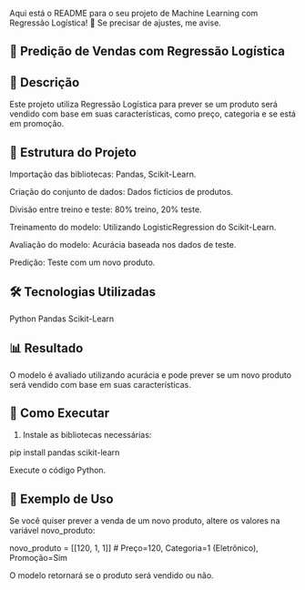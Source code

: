 Aqui está o README para o seu projeto de Machine Learning com Regressão Logística! 🚀 Se precisar de ajustes, me avise.

## 📌 Predição de Vendas com Regressão Logística


## 📖 Descrição
Este projeto utiliza Regressão Logística para prever se um produto será vendido com base em suas características, como preço, categoria e se está em promoção.



## 📂 Estrutura do Projeto
Importação das bibliotecas: Pandas, Scikit-Learn.

Criação do conjunto de dados: Dados fictícios de produtos.

Divisão entre treino e teste: 80% treino, 20% teste.

Treinamento do modelo: Utilizando LogisticRegression do Scikit-Learn.

Avaliação do modelo: Acurácia baseada nos dados de teste.

Predição: Teste com um novo produto.


## 🛠️ Tecnologias Utilizadas
Python
Pandas
Scikit-Learn


## 📊 Resultado
O modelo é avaliado utilizando acurácia e pode prever se um novo produto será vendido com base em suas características.



## 🚀 Como Executar

1. Instale as bibliotecas necessárias:

pip install pandas scikit-learn

Execute o código Python.

## 📌 Exemplo de Uso
Se você quiser prever a venda de um novo produto, altere os valores na variável novo_produto:


novo_produto = [[120, 1, 1]]  # Preço=120, Categoria=1 (Eletrônico), Promoção=Sim

O modelo retornará se o produto será vendido ou não.

